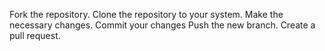 Fork the repository.
Clone the repository to your system.
Make the necessary changes.
Commit your changes
Push the new branch.
Create a pull request.
